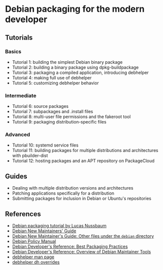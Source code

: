 # Debian packaging for the modern developer

## Tutorials

### Basics

 * Tutorial 1: building the simplest Debian binary package
 * Tutorial 2: building a binary package using dpkg-buildpackage
 * Tutorial 3: packaging a compiled application, introducing debhelper
 * Tutorial 4: making full use of debhelper
 * Tutorial 5: customizing debhelper behavior

### Intermediate

 * Tutorial 6: source packages
 * Tutorial 7: subpackages and .install files
 * Tutorial 8: multi-user file permissions and the fakeroot tool
 * Tutorial 9: packaging distribution-specific files

### Advanced

 * Tutorial 10: systemd service files
 * Tutorial 11: building packages for multiple distributions and architectures with pbuilder-dist
 * Tutorial 12: hosting packages and an APT repository on PackageCloud

## Guides

 * Dealing with multiple distribution versions and architectures
 * Patching applications specifically for a distribution
 * Submitting packages for inclusion in Debian or Ubuntu's repositories

## References

 * [Debian packaging tutorial by Lucas Nussbaum](https://www.debian.org/doc/manuals/packaging-tutorial/packaging-tutorial.en.pdf)
 * [Debian New Maintainers' Guide](https://www.debian.org/doc/manuals/maint-guide/)
 * [Debian New Maintainer's Guide: Other files under the `debian` directory](https://www.debian.org/doc/manuals/maint-guide/dother.en.html)
 * [Debian Policy Manual](https://www.debian.org/doc/debian-policy/)
 * [Debian Developer's Reference: Best Packaging Practices](https://www.debian.org/doc/manuals/developers-reference/ch06.en.html)
 * [Debian Developer's Reference: Overview of Debian Maintainer Tools](https://www.debian.org/doc/manuals/developers-reference/apa.en.html)
 * [debhelper man page](https://manpages.debian.org/stretch/debhelper/debhelper.7.en.html)
 * [debhelper dh overrides](https://joeyh.name/blog/entry/debhelper_dh_overrides/)

